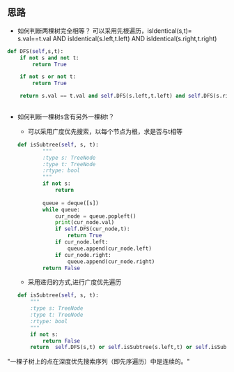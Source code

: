 ##  思路

- 如何判断两棵树完全相等？  可以采用先根遍历，isIdentical(s,t)= s.val==t.val AND isIdentical(s.left,t.left) AND isIdentical(s.right,t.right)
```Python
def DFS(self,s,t):
    if not s and not t:
        return True

    if not s or not t:
        return True

    return s.val == t.val and self.DFS(s.left,t.left) and self.DFS(s.right, t.right)
   
```

- 如何判断一棵树s含有另外一棵树t？

    - 可以采用广度优先搜索，以每个节点为根，求是否与t相等
    ```Python
    def isSubtree(self, s, t):
            """
            :type s: TreeNode
            :type t: TreeNode
            :rtype: bool
            """
            if not s:
                return 
            
            queue = deque([s])
            while queue:
                cur_node = queue.popleft()
                print(cur_node.val)
                if self.DFS(cur_node,t):
                    return True
                if cur_node.left: 
                    queue.append(cur_node.left)
                if cur_node.right:    
                    queue.append(cur_node.right)
            return False
    ```
    - 采用递归的方式,进行广度优先遍历
    ```Python
    def isSubtree(self, s, t):
        """
        :type s: TreeNode
        :type t: TreeNode
        :rtype: bool
        """
        if not s:
            return False
        return  self.DFS(s,t) or self.isSubtree(s.left,t) or self.isSubtree(s.right,t)
    ```


"一棵子树上的点在深度优先搜索序列（即先序遍历）中是连续的。"